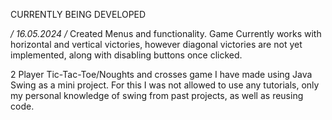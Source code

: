 CURRENTLY BEING DEVELOPED

*/ 16.05.2024 /* Created Menus and functionality. Game Currently works with horizontal and vertical victories, however diagonal victories are not yet implemented, along with disabling buttons once clicked.

2 Player Tic-Tac-Toe/Noughts and crosses game I have made using Java Swing as a mini project. For this I was not allowed to use any tutorials, only my personal knowledge of swing from past projects, as well as reusing code.
